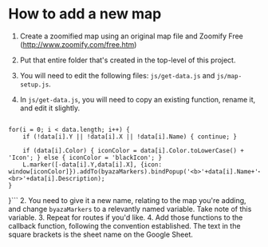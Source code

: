 # How to add a new map
1. Create a zoomified map using an original map file and Zoomify Free (<http://www.zoomify.com/free.htm>)
2. Put that entire folder that's created in the top-level of this project.
3. You will need to edit the following files: `js/get-data.js` and `js/map-setup.js`.
  1. In `js/get-data.js`, you will need to copy an existing function, rename it, and edit it slightly.

     ```function addByaza(data, tabletop) {
	for(i = 0; i < data.length; i++) {
		if (!data[i].Y || !data[i].X || !data[i].Name) { continue; }
		
		if (data[i].Color) { iconColor = data[i].Color.toLowerCase() + 'Icon'; } else { iconColor = 'blackIcon'; }
		L.marker([-data[i].Y,data[i].X], {icon: window[iconColor]}).addTo(byazaMarkers).bindPopup('<b>'+data[i].Name+'</b><br>'+data[i].Description);
	}
}```
  2. You need to give it a new name, relating to the map you're adding, and change `byazaMarkers` to a relevantly named variable. Take note of this variable.
  3. Repeat for routes if you'd like.
  4. Add those functions to the callback function, following the convention established. The text in the square brackets is the sheet name on the Google Sheet.